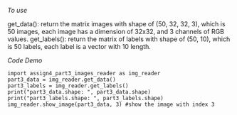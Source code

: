 *To use*

get_data(): return the matrix images with shape of (50, 32, 32, 3), which is 50 images, each image has a dimension of 32x32, and 3 channels of RGB values.
get_labels(): return the matrix of labels with shape of (50, 10), which is 50 labels, each label is a vector with 10 length.

*Code Demo*
```
import assign4_part3_images_reader as img_reader
part3_data = img_reader.get_data()
part3_labels = img_reader.get_labels()
print("part3_data.shape: ", part3_data.shape)
print("part3_labels.shape: ", part3_labels.shape)
img_reader.show_image(part3_data, 3) #show the image with index 3
```
